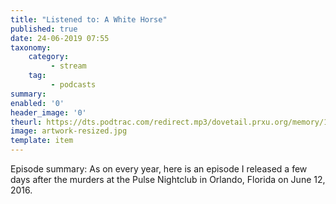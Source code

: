 ```yaml
---
title: "Listened to: A White Horse"
published: true
date: 24-06-2019 07:55
taxonomy:
    category:
         - stream
    tag:
         - podcasts
summary:
enabled: '0'
header_image: '0'
theurl: https://dts.podtrac.com/redirect.mp3/dovetail.prxu.org/memory/1148a693-9645-44a6-8d8b-8b3b857edec2/thememorypalace.mp3
image: artwork-resized.jpg
template: item
---
```

 
Episode summary: As on every year, here is an episode I released a few days after the murders at the Pulse Nightclub in Orlando, Florida on June 12, 2016.
